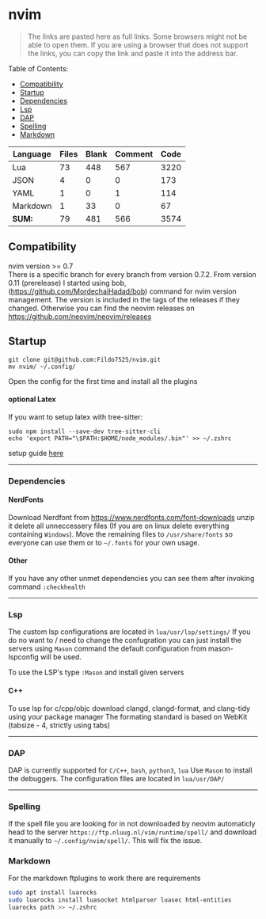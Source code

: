# nvim

 > The links are pasted here as full links. Some browsers might not be able to open them.
 > If you are using a browser that does not support the links, you can copy the link
 > and paste it into the address bar.

Table of Contents:
- [Compatibility](#compatibility)
- [Startup](#startup)
- [Dependencies](#dependencies)
- [Lsp](#lsp)
- [DAP](#dap)
- [Spelling](#spelling)
- [Markdown](#markdown)

| Language      | Files | Blank | Comment | Code  |
|---------------|-------|-------|---------|-------|
| Lua           | 73    | 448   | 567     | 3220  |
| JSON          | 4     | 0     | 0       | 173   |
| YAML          | 1     | 0     | 1       | 114   |
| Markdown      | 1     | 33    | 0       | 67    |
| **SUM:**      | 79    | 481   | 566     | 3574  |


## Compatibility

nvim version >= 0.7 <br />
There is a specific branch for every branch from version 0.7.2. From version 0.11 (prerelease) I started using bob, (https://github.com/MordechaiHadad/bob)
command for nvim version management. The version is included in the tags of the releases if they changed. Otherwise you can find the neovim releases on
https://github.com/neovim/neovim/releases <br />

## Startup

    git clone git@github.com:Fildo7525/nvim.git
    mv nvim/ ~/.config/

Open the config for the first time and install all the plugins

#### optional Latex

If you want to setup latex with tree-sitter:

    sudo npm install --save-dev tree-sitter-cli
    echo 'export PATH="\$PATH:$HOME/node_modules/.bin"' >> ~/.zshrc

setup guide [here](https://tree-sitter.github.io/tree-sitter/creating-parsers#installation)

---

### Dependencies

#### NerdFonts

Download Nerdfont from
https://www.nerdfonts.com/font-downloads
unzip it delete all unneccessery files (If you are on linux delete everything containing ```Windows```).
Move the remaining files to ```/usr/share/fonts``` so everyone can use them or to ```~/.fonts``` for your own usage.

#### Other

If you have any other unmet dependencies you can see them after invoking command ```:checkhealth```

---

### Lsp

The custom lsp configurations are located in ```lua/usr/lsp/settings/```
If you do no want to / need to change the confugration you can just install the servers using ```Mason``` command
the default configuration from mason-lspconfig will be used.

To use the LSP's type ```:Mason``` and install given servers

#### C++

To use lsp for c/cpp/objc download clangd, clangd-format, and clang-tidy using your package manager
The formating standard is based on WebKit (tabsize - 4, strictly using tabs)

---

### DAP

DAP is currently supported for `C/C++`, `bash`, `python3`, `lua`
Use `Mason` to install the debuggers. The configuration files are located in `lua/usr/DAP/`

---

### Spelling

If the spell file you are looking for in not downloaded by neovim automaticly head to the server ```https://ftp.nluug.nl/vim/runtime/spell/```
and download it manually to ```~/.config/nvim/spell/```. This will fix the issue.

### Markdown

For the markdown ftplugins to work there are requirements

```bash
sudo apt install luarocks
sudo luarocks install luasocket htmlparser luasec html-entities
luarocks path >> ~/.zshrc
```
